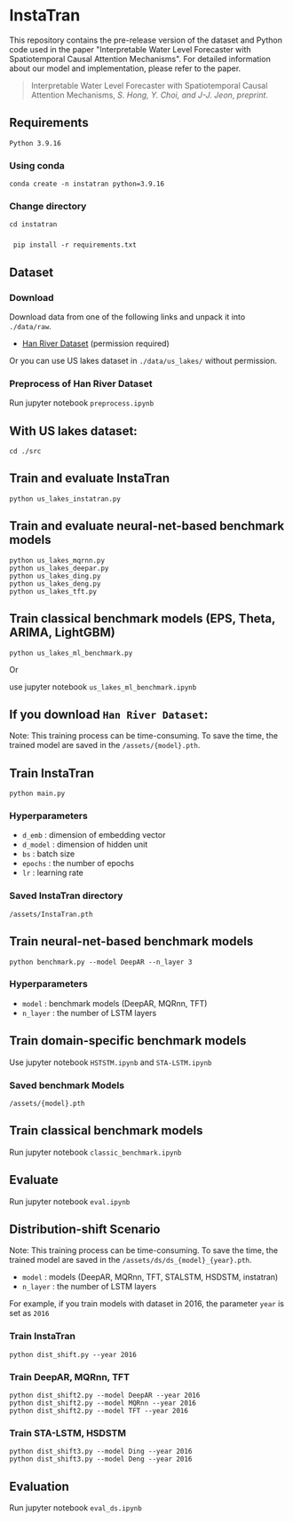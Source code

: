 # InstaTran

This repository contains the pre-release version of the dataset and Python code used in the paper "Interpretable Water Level Forecaster with Spatiotemporal Causal Attention Mechanisms". For detailed information about our model and implementation, please refer to the paper.
> Interpretable Water Level Forecaster with Spatiotemporal Causal Attention Mechanisms,  *S. Hong, Y. Choi, and J-J. Jeon*, *preprint*.

## Requirements

`Python 3.9.16`

### Using conda 
`conda create -n instatran python=3.9.16`

### Change directory
`cd instatran`

### 
` pip install -r requirements.txt`

## Dataset

### Download
Download data from one of the following links and unpack it into `./data/raw`.
- [Han River Dataset](https://dacon.io/competitions/official/235949/data) (permission required)

Or you can use US lakes dataset in `./data/us_lakes/` without permission.

### Preprocess of Han River Dataset  
Run jupyter notebook `preprocess.ipynb`

## With US lakes dataset:
```
cd ./src
```

## Train and evaluate InstaTran

```
python us_lakes_instatran.py
```

## Train and evaluate neural-net-based benchmark models
```
python us_lakes_mqrnn.py
python us_lakes_deepar.py
python us_lakes_ding.py
python us_lakes_deng.py
python us_lakes_tft.py
```

## Train classical benchmark models (EPS, Theta, ARIMA, LightGBM)
```
python us_lakes_ml_benchmark.py
```
Or

use jupyter notebook `us_lakes_ml_benchmark.ipynb`



## If you download `Han River Dataset`:
Note: This training process can be time-consuming. To save the time, the trained model  are saved in the `/assets/{model}.pth`.

## Train InstaTran

```
python main.py 
```

### Hyperparameters

- `d_emb` : dimension of embedding vector
- `d_model` : dimension of hidden unit
- `bs` : batch size
- `epochs` : the number of epochs
- `lr` : learning rate

### Saved InstaTran directory

```
/assets/InstaTran.pth
```

## Train neural-net-based benchmark models

```
python benchmark.py --model DeepAR --n_layer 3 
```

### Hyperparameters

- `model` : benchmark models (DeepAR, MQRnn, TFT)
- `n_layer` : the number of LSTM layers

## Train domain-specific benchmark models

Use jupyter notebook `HSTSTM.ipynb` and `STA-LSTM.ipynb`

### Saved benchmark Models

```
/assets/{model}.pth
```

## Train classical benchmark models
Run jupyter notebook `classic_benchmark.ipynb`

## Evaluate 
Run jupyter notebook `eval.ipynb`


## Distribution-shift Scenario
Note: This training process can be time-consuming. To save the time, the trained model are saved in the `/assets/ds/ds_{model}_{year}.pth`.
- `model` : models (DeepAR, MQRnn, TFT, STALSTM, HSDSTM, instatran)
- `n_layer` : the number of LSTM layers


For example, if you train models with dataset in 2016, the parameter `year` is set as `2016`

### Train InstaTran
```
python dist_shift.py --year 2016
```

### Train DeepAR, MQRnn, TFT 

```
python dist_shift2.py --model DeepAR --year 2016
python dist_shift2.py --model MQRnn --year 2016
python dist_shift2.py --model TFT --year 2016
```

### Train STA-LSTM, HSDSTM

```
python dist_shift3.py --model Ding --year 2016
python dist_shift3.py --model Deng --year 2016
```

## Evaluation

Run jupyter notebook `eval_ds.ipynb`
